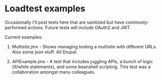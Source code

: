 # Loadtest examples

Occasionally I'll post tests here that are sanitized but have commonly-performed actions. Future tests will include OAuth2 and JWT.

Current examples:

1. Multisite.jmx - Shows managing testing a multisite with different URLs. Also some json stuff. All Drupal.

2. APIExample.jmx - A test that includes juggling APIs, a bunch of logic (if/while statements), and some beanshell scripting. This test was a collaboration amongst many colleagues.

